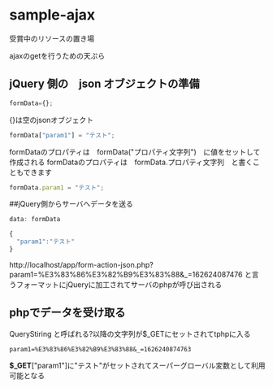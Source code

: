 # sample-ajax
受賞中のリソースの置き場

ajaxのgetを行うための天ぷら
## jQuery 側の　json オブジェクトの準備
```javascript
formData={};
```
{}は空のjsonオブジェクト
```javascript
formData["param1"] = "テスト";
```
formDataのプロパティは　formData("プロパティ文字列")　に値をセットして作成される
formDataのプロパティは　formData.プロパティ文字列　と書くこともできます
```javascript
formData.param1 = "テスト";
```
##jQuery側からサーバへデータを送る
```javascript
data: formData
```
```javascript
{
  "param1":"テスト"
}
```
http://localhost/app/form-action-json.php?param1=%E3%83%86%E3%82%B9%E3%83%88&_=162624087476
と言うフォーマットにjQueryに加工されてサーバのphpが呼び出される
## phpでデータを受け取る
QueryStiring と呼ばれる?以降の文字列が$_GETにセットされてtphpに入る
```
param1=%E3%83%86%E3%82%B9%E3%83%88&_=1626240874763
```
<b>$_GET</b>["param1"]に"テスト"がセットされてスーパーグローバル変数として利用可能となる
